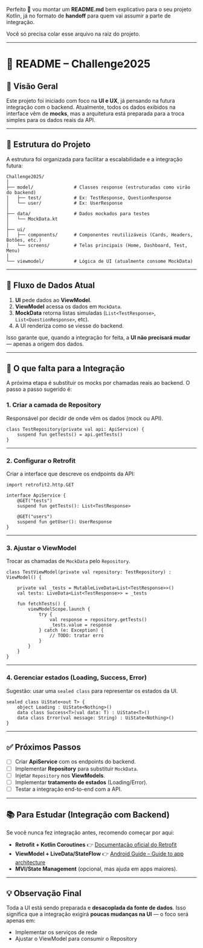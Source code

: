 Perfeito 🙌 vou montar um **README.md** bem explicativo para o seu projeto Kotlin, já no formato de **handoff** para quem vai assumir a parte de integração.

Você só precisa colar esse arquivo na raiz do projeto.

---

# 📖 README – Challenge2025

## 📝 Visão Geral

Este projeto foi iniciado com foco na **UI e UX**, já pensando na futura integração com o backend.
Atualmente, todos os dados exibidos na interface vêm de **mocks**, mas a arquitetura está preparada para a troca simples para os dados reais da API.

---

## 📂 Estrutura do Projeto

A estrutura foi organizada para facilitar a escalabilidade e a integração futura:

```
Challenge2025/
│
├── model/               # Classes response (estruturadas como virão do backend)
│   ├── test/            # Ex: TestResponse, QuestionResponse
│   └── user/            # Ex: UserResponse
│
├── data/                # Dados mockados para testes
│   └── MockData.kt
│
├── ui/
│   ├── components/      # Componentes reutilizáveis (Cards, Headers, Botões, etc.)
│   └── screens/         # Telas principais (Home, Dashboard, Test, Menu)
│
└── viewmodel/           # Lógica de UI (atualmente consome MockData)
```

---

## 🔄 Fluxo de Dados Atual

1. **UI** pede dados ao **ViewModel**.
2. **ViewModel** acessa os dados em `MockData`.
3. **MockData** retorna listas simuladas (`List<TestResponse>`, `List<QuestionResponse>`, etc).
4. A UI renderiza como se viesse do backend.

Isso garante que, quando a integração for feita, a **UI não precisará mudar** — apenas a origem dos dados.

---

## 📌 O que falta para a Integração

A próxima etapa é substituir os mocks por chamadas reais ao backend.
O passo a passo sugerido é:

### 1. Criar a camada de **Repository**

Responsável por decidir de onde vêm os dados (mock ou API).

```
class TestRepository(private val api: ApiService) {
    suspend fun getTests() = api.getTests()
}
```

---

### 2. Configurar o **Retrofit**

Criar a interface que descreve os endpoints da API:

```
import retrofit2.http.GET

interface ApiService {
    @GET("tests")
    suspend fun getTests(): List<TestResponse>

    @GET("users")
    suspend fun getUser(): UserResponse
}
```

---

### 3. Ajustar o **ViewModel**

Trocar as chamadas de `MockData` pelo `Repository`.

```
class TestViewModel(private val repository: TestRepository) : ViewModel() {

    private val _tests = MutableLiveData<List<TestResponse>>()
    val tests: LiveData<List<TestResponse>> = _tests

    fun fetchTests() {
        viewModelScope.launch {
            try {
                val response = repository.getTests()
                _tests.value = response
            } catch (e: Exception) {
                // TODO: tratar erro
            }
        }
    }
}
```

---

### 4. Gerenciar estados (Loading, Success, Error)

Sugestão: usar uma `sealed class` para representar os estados da UI.

```
sealed class UiState<out T> {
    object Loading : UiState<Nothing>()
    data class Success<T>(val data: T) : UiState<T>()
    data class Error(val message: String) : UiState<Nothing>()
}
```

---

## ✅ Próximos Passos

* [ ] Criar **ApiService** com os endpoints do backend.
* [ ] Implementar **Repository** para substituir `MockData`.
* [ ] Injetar `Repository` nos **ViewModels**.
* [ ] Implementar **tratamento de estados** (Loading/Error).
* [ ] Testar a integração end-to-end com a API.

---

## 📚 Para Estudar (Integração com Backend)

Se você nunca fez integração antes, recomendo começar por aqui:

* **Retrofit + Kotlin Coroutines**
  👉 [Documentação oficial do Retrofit](https://square.github.io/retrofit/)
* **ViewModel + LiveData/StateFlow**
  👉 [Android Guide – Guide to app architecture](https://developer.android.com/topic/architecture)
* **MVI/State Management** (opcional, mas ajuda em apps maiores).

---

## 💡 Observação Final

Toda a UI está sendo preparada e **desacoplada da fonte de dados**.
Isso significa que a integração exigirá **poucas mudanças na UI** — o foco será apenas em:

* Implementar os serviços de rede
* Ajustar o ViewModel para consumir o Repository
